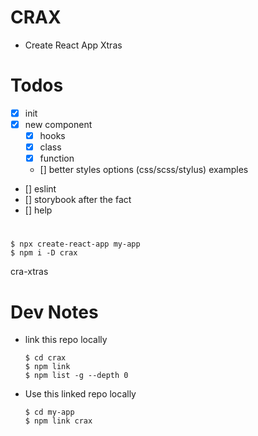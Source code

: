 # CRAX
- Create React App Xtras

# Todos
- [x] init 
- [x] new component
  - [x] hooks
  - [x] class
  - [x] function
  - [] better styles options (css/scss/stylus) examples
- [] eslint
- [] storybook after the fact
- [] help


#

```
$ npx create-react-app my-app
$ npm i -D crax
```
cra-xtras


# Dev Notes
- link this repo locally
  ```
  $ cd crax
  $ npm link
  $ npm list -g --depth 0
  ```

- Use this linked repo locally
  ```
  $ cd my-app
  $ npm link crax
  ```